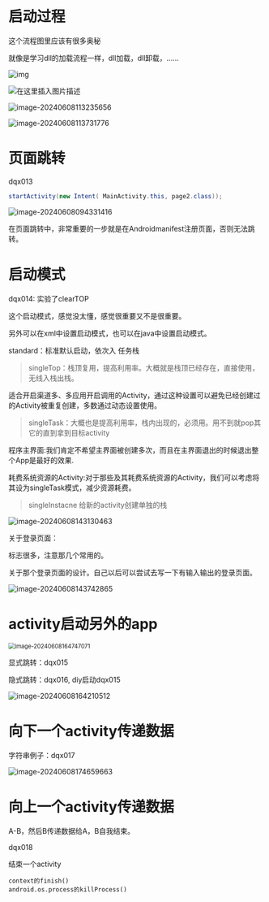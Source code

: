 

# 启动过程

这个流程图里应该有很多奥秘

就像是学习dll的加载流程一样，dll加载，dll卸载，......



![img](./img/18364230.jpg)



![在这里插入图片描述](./img/watermark,type_ZmFuZ3poZW5naGVpdGk,shadow_10,text_aHR0cHM6Ly9ibG9nLmNzZG4ubmV0L3FxXzQyMjU3NjY2,size_16,color_FFFFFF,t_70.png)





![image-20240608113235656](./img/image-20240608113235656.png)

![image-20240608113731776](./img/image-20240608113731776.png)





# 页面跳转

dqx013

```java
startActivity(new Intent( MainActivity.this, page2.class));
```



![image-20240608094331416](./img/image-20240608094331416.png)

在页面跳转中，非常重要的一步就是在Androidmanifest注册页面，否则无法跳转。





# 启动模式



dqx014: 实验了clearTOP

这个启动模式，感觉没太懂，感觉很重要又不是很重要。

另外可以在xml中设置启动模式，也可以在java中设置启动模式。





standard：标准默认启动，依次入 任务栈

> singleTop：栈顶复用，提高利用率。大概就是栈顶已经存在，直接使用，无线入栈出栈。

适合开启渠道多、多应用开启调用的Activity，通过这种设置可以避免已经创建过的Activity被重复创建，多数通过动态设置使用。

> singleTask：大概也是提高利用率，栈内出现的，必须用。用不到就pop其它的直到拿到目标activity

程序主界面:我们肯定不希望主界面被创建多次，而且在主界面退出的时候退出整个App是最好的效果.

耗费系统资源的Activity:对于那些及其耗费系统资源的Activity，我们可以考虑将其设为singleTask模式，减少资源耗费。

> singleInstacne 给新的activity创建单独的栈

![image-20240608143130463](./img/image-20240608143130463.png)

关于登录页面：

标志很多，注意那几个常用的。

关于那个登录页面的设计。自己以后可以尝试去写一下有输入输出的登录页面。

![image-20240608143742865](./img/image-20240608143742865.png)



# activity启动另外的app



<img src="./img/image-20240608164747071.png" alt="image-20240608164747071" style="zoom: 80%;" />



显式跳转：dqx015

隐式跳转：dqx016, diy启动dqx015



![image-20240608164210512](./img/image-20240608164210512.png)



# 向下一个activity传递数据  

字符串例子：dqx017

![image-20240608174659663](./img/image-20240608174659663.png)



# 向上一个activity传递数据  

A-B，然后B传递数据给A，B自我结束。

dqx018



结束一个activity

```
context的finish()
android.os.process的killProcess()
```

